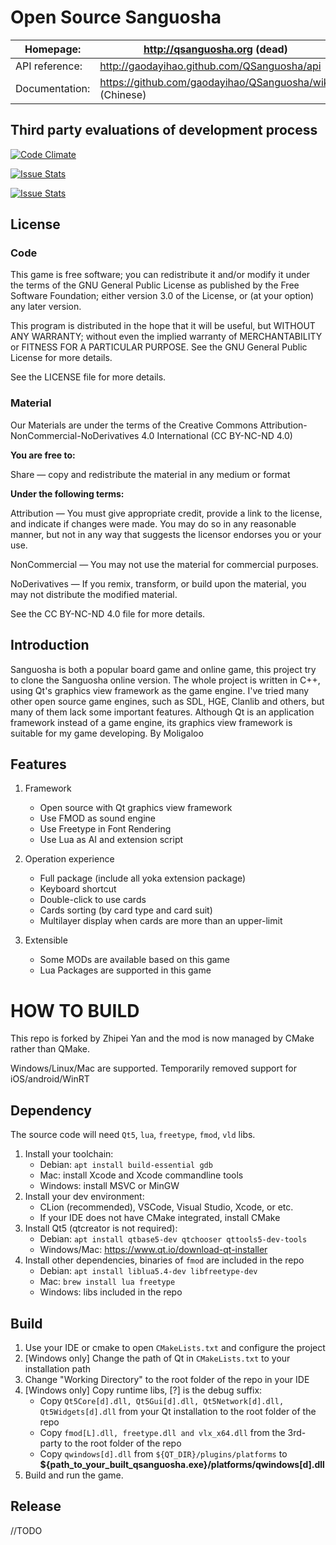 Open Source Sanguosha
==========

| Homepage:      | http://qsanguosha.org (dead)                            |
|----------------|---------------------------------------------------------|
| API reference: | http://gaodayihao.github.com/QSanguosha/api             |
| Documentation: | https://github.com/gaodayihao/QSanguosha/wiki (Chinese) |

Third party evaluations of development process
---------
[![Code Climate](https://codeclimate.com/github/QSanguosha-Rara/QSanguosha-For-Hegemony.png)](https://codeclimate.com/github/QSanguosha-Rara/QSanguosha-For-Hegemony) 

[![Issue Stats](http://issuestats.com/github/QSanguosha/QSanguosha-For-Hegemony/badge/pr?style=flat)](http://issuestats.com/github/QSanguosha/QSanguosha-For-Hegemony)

[![Issue Stats](http://issuestats.com/github/QSanguosha/QSanguosha-For-Hegemony/badge/issue?style=flat)](http://issuestats.com/github/QSanguosha/QSanguosha-For-Hegemony)

License
------------
### Code
This game is free software; you can redistribute it and/or
modify it under the terms of the GNU General Public License
as published by the Free Software Foundation; either version 3.0
of the License, or (at your option) any later version.

This program is distributed in the hope that it will be useful,
but WITHOUT ANY WARRANTY; without even the implied warranty of
MERCHANTABILITY or FITNESS FOR A PARTICULAR PURPOSE.  See the GNU
General Public License for more details.

See the LICENSE file for more details.

### Material
Our Materials are under the terms of the Creative Commons
Attribution-NonCommercial-NoDerivatives 4.0 International (CC
BY-NC-ND 4.0)

**You are free to:**

Share — copy and redistribute the material in any medium or format

**Under the following terms:**

Attribution — You must give appropriate credit, provide a link to
the license, and indicate if changes were made. You may do so in
any reasonable manner, but not in any way that suggests the licensor
endorses you or your use.

NonCommercial — You may not use the material for commercial purposes.

NoDerivatives — If you remix, transform, or build upon the material,
you may not distribute the modified material.

See the CC BY-NC-ND 4.0 file for more details.

Introduction
----------

Sanguosha is both a popular board game and online game,
this project try to clone the Sanguosha online version.
The whole project is written in C++,
using Qt's graphics view framework as the game engine.
I've tried many other open source game engines,
such as SDL, HGE, Clanlib and others,
but many of them lack some important features.
Although Qt is an application framework instead of a game engine,
its graphics view framework is suitable for my game developing. By Moligaloo

Features
----------

1. Framework
    * Open source with Qt graphics view framework
    * Use FMOD as sound engine
    * Use Freetype in Font Rendering
    * Use Lua as AI and extension script

2. Operation experience
    * Full package (include all yoka extension package)
    * Keyboard shortcut
    * Double-click to use cards
    * Cards sorting (by card type and card suit)
    * Multilayer display when cards are more than an upper-limit

3. Extensible
    * Some MODs are available based on this game
    * Lua Packages are supported in this game

HOW TO BUILD
=========
This repo is forked by Zhipei Yan and the mod is now managed by CMake rather than QMake.

Windows/Linux/Mac are supported. Temporarily removed support for iOS/android/WinRT

Dependency
----------
The source code will need `Qt5`, `lua`, `freetype`, `fmod`, `vld` libs.
1. Install your toolchain: 
   * Debian: `apt install build-essential gdb` 
   * Mac: install Xcode and Xcode commandline tools
   * Windows: install MSVC or MinGW
2. Install your dev environment:
   * CLion (recommended), VSCode, Visual Studio, Xcode, or etc.
   * If your IDE does not have CMake integrated, install CMake
3. Install Qt5 (qtcreator is not required):
   * Debian: `apt install qtbase5-dev qtchooser qttools5-dev-tools`
   * Windows/Mac: https://www.qt.io/download-qt-installer
4. Install other dependencies, binaries of `fmod` are included in the repo
   * Debian: `apt install liblua5.4-dev libfreetype-dev`
   * Mac: `brew install lua freetype`
   * Windows: libs included in the repo

Build
-----
1. Use your IDE or cmake to open `CMakeLists.txt` and configure the project
2. [Windows only] Change the path of Qt in `CMakeLists.txt` to your installation path
3. Change "Working Directory" to the root folder of the repo in your IDE
4. [Windows only] Copy runtime libs, [?] is the debug suffix:
   * Copy `Qt5Core[d].dll, Qt5Gui[d].dll, Qt5Network[d].dll, Qt5Widgets[d].dll` from your Qt installation to the root folder of the repo
   * Copy `fmod[L].dll, freetype.dll and vlx_x64.dll` from the 3rd-party to the root folder of the repo
   * Copy `qwindows[d].dll` from `${QT_DIR}/plugins/platforms` to **${path_to_your_built_qsanguosha.exe}/platforms/qwindows[d].dll**
5. Build and run the game.

Release
-------
//TODO